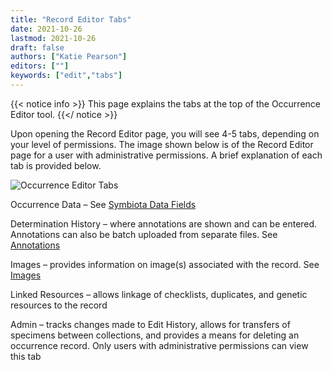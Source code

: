 ```yaml
---
title: "Record Editor Tabs"
date: 2021-10-26
lastmod: 2021-10-26
draft: false
authors: ["Katie Pearson"]
editors: [""]
keywords: ["edit","tabs"]
---
```


{{< notice info >}}
 This page explains the tabs at the top of the Occurrence Editor tool.
{{</ notice >}}

Upon opening the Record Editor page, you will see 4-5 tabs, depending on your level of permissions. The image shown below is of the Record Editor page for a user with administrative permissions. A brief explanation of each tab is provided below.

![Occurrence Editor Tabs](/symbiota-docs/images/editortabs.png)

Occurrence Data – See [Symbiota Data Fields](https://biokic.github.io/symbiota-docs/editor/edit/fields/)

Determination History – where annotations are shown and can be entered. Annotations can also be batch uploaded from separate files. See [Annotations](https://biokic.github.io/symbiota-docs/editor/edit/annotations/)

Images – provides information on image(s) associated with the record. See [Images](https://biokic.github.io/symbiota-docs/editor/images/)

Linked Resources – allows linkage of checklists, duplicates, and genetic resources to the record

Admin – tracks changes made to Edit History, allows for transfers of specimens between collections, and provides a means for deleting an occurrence record. Only users with administrative permissions can view this tab
